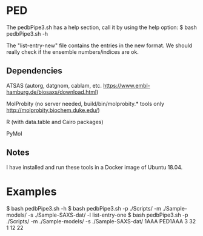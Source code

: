 # PED
The pedbPipe3.sh has a help section, call it by using the help option:
 	$ bash pedbPipe3.sh -h

The "list-entry-new" file contains the entries in the new format.
	We should really check if the ensemble numbers/indices are ok.

## Dependencies
ATSAS (autorg, datgnom, cablam, etc. https://www.embl-hamburg.de/biosaxs/download.html)

MolProbity (no server needed, build/bin/molprobity.* tools only http://molprobity.biochem.duke.edu/)

R (with data.table and Cairo packages)

PyMol

## Notes
I have installed and run these tools in a Docker image of Ubuntu 18.04.

# Examples
$ bash pedbPipe3.sh -h
$ bash pedbPipe3.sh -p ./Scripts/ -m ./Sample-models/ -s ./Sample-SAXS-dat/ -l list-entry-one
$ bash pedbPipe3.sh -p ./Scripts/ -m ./Sample-models/ -s ./Sample-SAXS-dat/ 1AAA PED1AAA 3 32 1 12 22